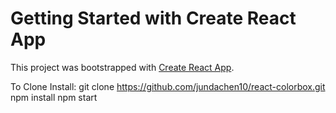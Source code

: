 # Getting Started with Create React App

This project was bootstrapped with [Create React App](https://github.com/facebook/create-react-app).

To Clone Install:
git clone https://github.com/jundachen10/react-colorbox.git
npm install
npm start